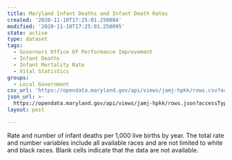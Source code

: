 ```yaml
---
title: Maryland Infant Deaths and Infant Death Rates
created: '2020-11-10T17:25:01.250084'
modified: '2020-11-10T17:25:01.250095'
state: active
type: dataset
tags:
  - Governors Office Of Performance Improvement
  - Infant Deaths
  - Infant Mortality Rate
  - Vital Statistics
groups:
  - Local Government
csv_url: 'https://opendata.maryland.gov/api/views/jamj-hpkk/rows.csv?accessType=DOWNLOAD'
json_url: >-
  https://opendata.maryland.gov/api/views/jamj-hpkk/rows.json?accessType=DOWNLOAD
layout: post

---
```

Rate and number of infant deaths per 1,000 live births by year. The total rate and number variables include all available races and are not limited to white and black races. Blank cells indicate that the data are not available.
